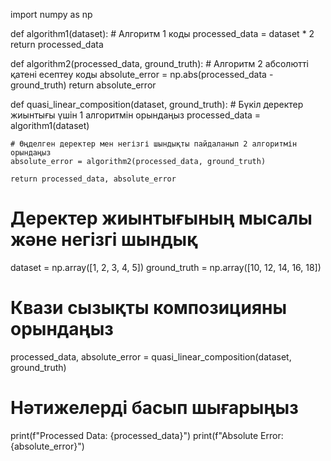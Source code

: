 import numpy as np

def algorithm1(dataset):
    # Алгоритм 1 коды
    processed_data = dataset * 2
    return processed_data

def algorithm2(processed_data, ground_truth):
    # Алгоритм 2 абсолютті қатені есептеу коды
    absolute_error = np.abs(processed_data - ground_truth)
    return absolute_error

def quasi_linear_composition(dataset, ground_truth):
    # Бүкіл деректер жиынтығы үшін 1 алгоритмін орындаңыз
    processed_data = algorithm1(dataset)

    # Өңделген деректер мен негізгі шындықты пайдаланып 2 алгоритмін орындаңыз
    absolute_error = algorithm2(processed_data, ground_truth)

    return processed_data, absolute_error

# Деректер жиынтығының мысалы және негізгі шындық
dataset = np.array([1, 2, 3, 4, 5])
ground_truth = np.array([10, 12, 14, 16, 18])

# Квази сызықты композицияны орындаңыз
processed_data, absolute_error = quasi_linear_composition(dataset, ground_truth)

# Нәтижелерді басып шығарыңыз
print(f"Processed Data: {processed_data}")
print(f"Absolute Error: {absolute_error}")
